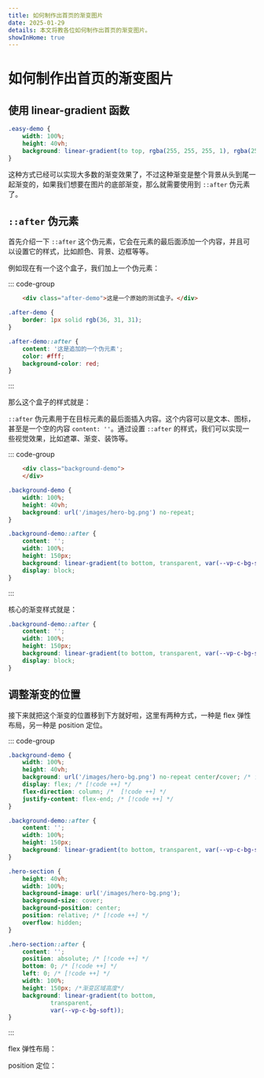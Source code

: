 ```yaml
---
title: 如何制作出首页的渐变图片
date: 2025-01-29
details: 本文将教各位如何制作出首页的渐变图片。
showInHome: true
---
```

<script setup>
    import AfterDemo from './components/AfterDemo.vue'
    import BackgroundDemo from './components/BackgroundDemo.vue'

</script>

# 如何制作出首页的渐变图片

## 使用 linear-gradient 函数

```CSS
.easy-demo {
    width: 100%;
    height: 40vh;
    background: linear-gradient(to top, rgba(255, 255, 255, 1), rgba(255, 255, 255, 0)),url(/images/hero-bg.png); /* [!code ++] */
}
```

<BackgroundDemo type='easy' />

这种方式已经可以实现大多数的渐变效果了，不过这种渐变是整个背景从头到尾一起渐变的，如果我们想要在图片的底部渐变，那么就需要使用到 `::after` 伪元素了。

## `::after` 伪元素

首先介绍一下 `::after` 这个伪元素，它会在元素的最后面添加一个内容，并且可以设置它的样式，比如颜色、背景、边框等等。

例如现在有一个这个盒子，我们加上一个伪元素：

::: code-group

```HTML [HTML]
    <div class="after-demo">这是一个原始的测试盒子。</div>
```

```CSS [CSS]
.after-demo {
    border: 1px solid rgb(36, 31, 31);
}

.after-demo::after {
    content: '这是追加的一个伪元素'; 
    color: #fff;
    background-color: red;
}
```

:::

那么这个盒子的样式就是：

<AfterDemo />

`::after` 伪元素用于在目标元素的最后面插入内容。这个内容可以是文本、图标，甚至是一个空的内容 `content: ''`。通过设置 `::after` 的样式，我们可以实现一些视觉效果，比如遮罩、渐变、装饰等。

::: code-group

```HTML
    <div class="background-demo">
    </div>
```

```CSS
.background-demo {
    width: 100%;
    height: 40vh;
    background: url('/images/hero-bg.png') no-repeat;
}

.background-demo::after {
    content: '';
    width: 100%;
    height: 150px;
    background: linear-gradient(to bottom, transparent, var(--vp-c-bg-soft));
    display: block;
}
```

:::

<BackgroundDemo type='default' />

核心的渐变样式就是：

```CSS
.background-demo::after {
    content: '';
    width: 100%;
    height: 150px;
    background: linear-gradient(to bottom, transparent, var(--vp-c-bg-soft)); /* // [!code focus] */
    display: block;
}
```

## 调整渐变的位置

接下来就把这个渐变的位置移到下方就好啦，这里有两种方式，一种是 flex 弹性布局，另一种是 position 定位。

::: code-group

```CSS [flex 布局]
.background-demo {
    width: 100%;
    height: 40vh;
    background: url('/images/hero-bg.png') no-repeat center/cover; /* 背景图片 */
    display: flex; /* [!code ++] */
    flex-direction: column; /*  [!code ++] */
    justify-content: flex-end; /* [!code ++] */
}

.background-demo::after {
    content: '';
    width: 100%;
    height: 150px;
    background: linear-gradient(to bottom, transparent, var(--vp-c-bg-soft));
}
```

```CSS [position 布局]
.hero-section {
    height: 40vh;
    width: 100%;
    background-image: url('/images/hero-bg.png');
    background-size: cover;
    background-position: center;
    position: relative; /* [!code ++] */
    overflow: hidden;
}

.hero-section::after {
    content: '';
    position: absolute; /* [!code ++] */
    bottom: 0; /* [!code ++] */
    left: 0; /* [!code ++] */
    width: 100%;
    height: 150px; /*渐变区域高度*/
    background: linear-gradient(to bottom,
            transparent,
            var(--vp-c-bg-soft)); 
}
```
:::

flex 弹性布局：
<BackgroundDemo type='flex' />

position 定位：
<BackgroundDemo type='position' />


